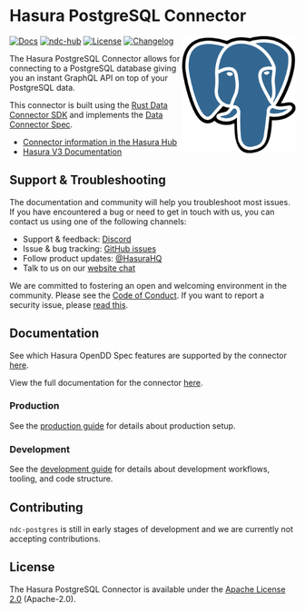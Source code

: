 # Hasura PostgreSQL Connector

<!--[![Latest release](https://img.shields.io/github/v/release/hasura/ndc-postgres)](https://github.com/hasura/ndc-postgres/releases/latest)-->

<a href="https://hasura.io/"><img src="./docs/logo.png" align="right" width="200"></a>
[![Docs](https://img.shields.io/badge/docs-v3.x-brightgreen.svg?style=flat)](https://hasura.io/docs/3.0/latest/connectors/postgresql/)
[![ndc-hub](https://img.shields.io/badge/ndc--hub-postgres-blue.svg?style=flat)](https://hasura.io/connectors/postgres)
[![License](https://img.shields.io/badge/license-Apache--2.0-purple.svg?style=flat)](LICENSE.txt)
[![Changelog](https://img.shields.io/badge/status-v0.1.0-yellow.svg?style=flat)](./changelog.md)

The Hasura PostgreSQL Connector allows for connecting to a PostgreSQL database giving you an instant GraphQL API on top of your PostgreSQL data.

This connector is built using the [Rust Data Connector SDK](https://github.com/hasura/ndc-hub#rusk-sdk) and implements the [Data Connector Spec](https://github.com/hasura/ndc-spec).

- [Connector information in the Hasura Hub](https://hasura.io/connectors/postgres)
- [Hasura V3 Documentation](https://hasura.io/docs/3.0)

## Support & Troubleshooting

The documentation and community will help you troubleshoot most issues.
If you have encountered a bug or need to get in touch with us, you can contact us using one of the following channels:

- Support & feedback: [Discord](https://discord.gg/hasura)
- Issue & bug tracking: [GitHub issues](https://github.com/hasura/graphql-engine/issues)
- Follow product updates: [@HasuraHQ](https://twitter.com/hasurahq)
- Talk to us on our [website chat](https://hasura.io)

We are committed to fostering an open and welcoming environment in the community.
Please see the [Code of Conduct](./docs/code-of-conduct.md).
If you want to report a security issue, please [read this](./docs/security.md).

## Documentation

See which Hasura OpenDD Spec features are supported by the connector [here](./docs/usage/index.md).

View the full documentation for the connector [here](./docs/readme.md).

### Production

See the [production guide](./docs/production.md) for details about production setup.

### Development

See the [development guide](./docs/development.md) for details about development workflows, tooling, and code structure.

## Contributing

`ndc-postgres` is still in early stages of development and we are currently not accepting contributions.

## License

The Hasura PostgreSQL Connector is available under the [Apache License 2.0](https://www.apache.org/licenses/LICENSE-2.0) (Apache-2.0).
